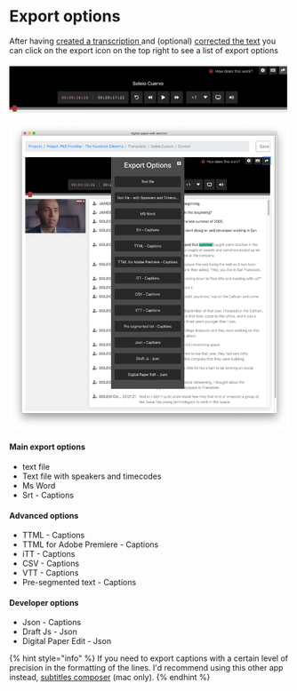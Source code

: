 # Export options

After having [created a transcription ](create-a-new-transcription/)and \(optional\) [corrected the text](correct-the-text-of-a-transcription.md) you can click on the export icon on the top right to see a list of export options

![export icon - arrow - top right](../.gitbook/assets/screen-shot-2020-02-05-at-5.19.31-pm.png)

![Export options list](../.gitbook/assets/screen-shot-2020-02-05-at-5.20.23-pm.png)

#### Main export options

* text file
* Text file with speakers and timecodes
* Ms Word
* Srt - Captions

#### Advanced options 

* TTML - Captions
* TTML for Adobe Premiere - Captions
* iTT - Captions
* CSV - Captions
* VTT - Captions
* Pre-segmented text - Captions

#### Developer options

* Json - Captions
* Draft Js - Json 
*  Digital Paper Edit - Json

{% hint style="info" %}
If you need to export captions with a certain level of precision in the formatting of the lines. I'd recommend using this other app instead, [subtitles composer](https://pietropassarelli.gitbooks.io/subtitlecomposer-app/content/) \(mac only\).
{% endhint %}

